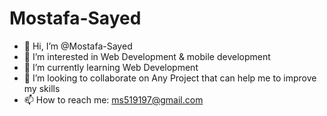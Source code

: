 # Mostafa-Sayed
- 👋 Hi, I’m @Mostafa-Sayed
- 👀 I’m interested in Web Development & mobile development
- 🌱 I’m currently learning Web Development 
- 💞️ I’m looking to collaborate on Any Project that can help me to improve my skills
- 📫 How to reach me: ms519197@gmail.com
